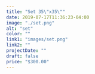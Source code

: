 ```yaml
---
title: "Set 35\"x35\""
date: 2019-07-17T11:36:23-04:00
image: "./set.png"
alt: "set"
color: ""
link1: "images/set.png"
link2: ""
projectDate: ""
draft: false
price: "$300.00"
---
```

